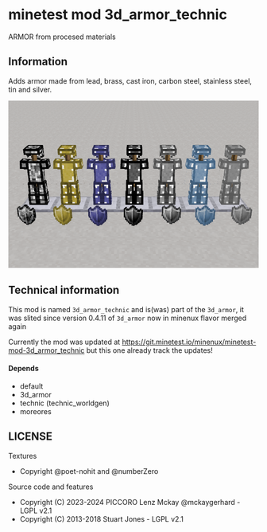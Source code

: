 minetest mod 3d_armor_technic
============================

ARMOR from procesed materials

Information
-----------

Adds armor made from lead, brass, cast iron, carbon steel, stainless steel, tin and silver.

![](screenshot.png)

Technical information
---------------------

This mod is named `3d_armor_technic` and is(was) part of the `3d_armor`, 
it was slited since version 0.4.11 of `3d_armor` now in minenux flavor merged again

Currently the mod was updated at https://git.minetest.io/minenux/minetest-mod-3d_armor_technic 
but this one already track the updates!

#### Depends

* default
* 3d_armor
* technic (technic_worldgen)
* moreores

## LICENSE

Textures

* Copyright  @poet-nohit and @numberZero

Source code and features

* Copyright (C) 2023-2024 PICCORO Lenz Mckay @mckaygerhard - LGPL v2.1
* Copyright (C) 2013-2018 Stuart Jones - LGPL v2.1

